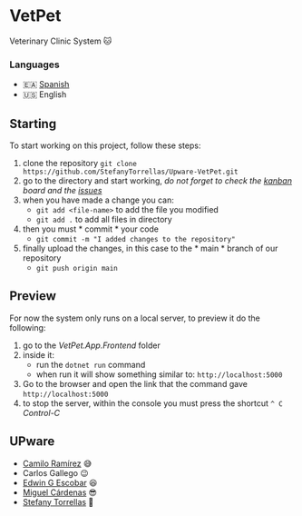 # VetPet
Veterinary Clinic System :cat:

### Languages
- :ceuta_melilla: [Spanish](https://github.com/StefanyTorrellas/Upware-HospHome)
- :us: English

## Starting
To start working on this project, follow these steps:

1. clone the repository	`git clone https://github.com/StefanyTorrellas/Upware-VetPet.git`
2. go to the directory and start working, _do not forget to check the [kanban]() board and the [issues]()_
3. when you have made a change you can:
	- `git add <file-name>` to add the file you modified
	- `git add .` to add all files in directory
4. then you must * commit * your code
	- `git commit -m "I added changes to the repository"`
5. finally upload the changes, in this case to the * main * branch of our repository
	- `git push origin main`

## Preview
For now the system only runs on a local server, to preview it do the following:
1. go to the *VetPet.App.Frontend* folder
2. inside it:
	- run the `dotnet run` command
	- when run it will show something similar to: `http://localhost:5000`
3. Go to the browser and open the link that the command gave `http://localhost:5000`
4. to stop the server, within the console you must press the shortcut `^ C` _Control-C_


## UPware
- [Camilo Ramírez](https://github.com/c4r4mirez) :sweat_smile:
- Carlos Gallego :wink:
- [Edwin G Escobar](https://github.com/EdwinG241993) :satisfied:
- [Miguel Cárdenas](https://github.com/miguel107) :sunglasses:
- [Stefany Torrellas](https://github.com/StefanyTorrellas) :muscle:
